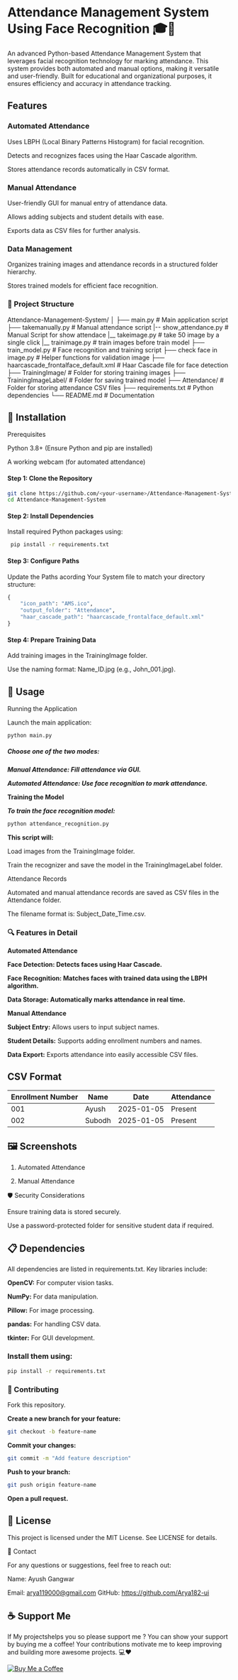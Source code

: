 # Attendance Management System Using Face Recognition 🎓📸

An advanced Python-based Attendance Management System that leverages facial recognition technology for marking attendance. This system provides both automated and manual options, making it versatile and user-friendly. Built for educational and organizational purposes, it ensures efficiency and accuracy in attendance tracking.

## Features

### Automated Attendance

Uses LBPH (Local Binary Patterns Histogram) for facial recognition.

Detects and recognizes faces using the Haar Cascade algorithm.

Stores attendance records automatically in CSV format.

### Manual Attendance

User-friendly GUI for manual entry of attendance data.

Allows adding subjects and student details with ease.

Exports data as CSV files for further analysis.

### Data Management

Organizes training images and attendance records in a structured folder hierarchy.

Stores trained models for efficient face recognition.

### 📂 Project Structure

Attendance-Management-System/
│
├── main.py                     # Main application script
├── takemanually.py             # Manual attendance script
|-- show_attendance.py          # Manual Script for show attendace 
|__ takeimage.py                # take 50 image by a single click
|__ trainimage.py               # train images before train model
├── train_model.py              # Face recognition and training script
├── check face in image.py      # Helper functions for validation image
├── haarcascade_frontalface_default.xml  # Haar Cascade file for face detection
├── TrainingImage/              # Folder for storing training images
├── TrainingImageLabel/         # Folder for saving trained model
├── Attendance/                 # Folder for storing attendance CSV files
├── requirements.txt            # Python dependencies
└── README.md                   # Documentation

## 🔧 Installation

Prerequisites 

Python 3.8+ (Ensure Python and pip are installed)

A working webcam (for automated attendance)


#### Step 1: Clone the Repository

``` bash 
git clone https://github.com/<your-username>/Attendance-Management-System.git
cd Attendance-Management-System 
```

#### Step 2: Install Dependencies

Install required Python packages using:

```bash
 pip install -r requirements.txt
```

#### Step 3: Configure Paths

Update the Paths acording Your System file to match your directory structure:

```python 
{
    "icon_path": "AMS.ico",
    "output_folder": "Attendance",
    "haar_cascade_path": "haarcascade_frontalface_default.xml"
}

```

#### Step 4: Prepare Training Data

Add training images in the TrainingImage folder.

Use the naming format: Name_ID.jpg (e.g., John_001.jpg).

## 🚀 Usage

Running the Application

Launch the main application:

```bash 
python main.py
```

##### **Choose one of the two modes:**

***Manual Attendance: Fill attendance via GUI.***

***Automated Attendance: Use face recognition to mark attendance.***

**Training the Model**

***To train the face recognition model:***

```bash
python attendance_recognition.py
```

**This script will:**

Load images from the TrainingImage folder.

Train the recognizer and save the model in the TrainingImageLabel folder.

Attendance Records

Automated and manual attendance records are saved as CSV files in the Attendance folder.

The filename format is: Subject_Date_Time.csv.

### 🔍 Features in Detail

**Automated Attendance**

**Face Detection: Detects faces using Haar Cascade.**

**Face Recognition: Matches faces with trained data using the LBPH algorithm.**

**Data Storage: Automatically marks attendance in real time.**

**Manual Attendance**

**Subject Entry:** Allows users to input subject names.

**Student Details:** Supports adding enrollment numbers and names.

**Data Export:** Exports attendance into easily accessible CSV files.

## CSV Format

| Enrollment Number | Name     | Date       | Attendance |
|-------------------|----------|------------|------------|
| 001               | Ayush    | 2025-01-05 | Present    |
| 002               | Subodh   | 2025-01-05 | Present    |



## **🖼️ Screenshots**

1. Automated Attendance

2. Manual Attendance



🛡️ Security Considerations

Ensure training data is stored securely.

Use a password-protected folder for sensitive student data if required.

## **📋 Dependencies**

All dependencies are listed in requirements.txt. Key libraries include:

**OpenCV:** For computer vision tasks.

**NumPy:** For data manipulation.

**Pillow:** For image processing.

**pandas:** For handling CSV data.

**tkinter:** For GUI development.

### Install them using:

```bash
pip install -r requirements.txt
```

### 🧱 Contributing

Fork this repository.

**Create a new branch for your feature:**

```bash 
git checkout -b feature-name

```

**Commit your changes:**

```bash 
git commit -m "Add feature description"
```

**Push to your branch:**

```bash 
git push origin feature-name
```

**Open a pull request.**


## **📄 License**

This project is licensed under the MIT License. See LICENSE for details.

📧 Contact

For any questions or suggestions, feel free to reach out:

Name: Ayush Gangwar

Email: arya119000@gmail.com
GitHub: https://github.com/Arya182-ui

## ☕ Support Me

If My projectshelps you  so please support me ? You can show your support by buying me a coffee! Your contributions motivate me to keep improving and building more awesome projects. 💻❤  

[![Buy Me a Coffee](https://www.buymeacoffee.com/assets/img/custom_images/orange_img.png)](https://arya182-ui.github.io/buy-a-coffee-for-me/)

